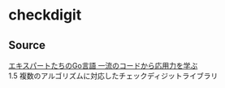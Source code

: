 # checkdigit

## Source

[エキスパートたちのGo言語 一流のコードから応用力を学ぶ](https://gihyo.jp/book/2022/978-4-297-12519-6)  
1.5 複数のアルゴリズムに対応したチェックディジットライブラリ
